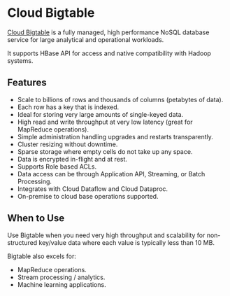 # Cloud Bigtable

[Cloud Bigtable](https://cloud.google.com/bigtable/docs/overview) is a fully managed, high performance NoSQL database service for large analytical and operational workloads.

It supports HBase API for access and native compatibility with Hadoop systems.

## Features

* Scale to billions of rows and thousands of columns (petabytes of data).
* Each row has a key that is indexed.
* Ideal for storing very large amounts of single-keyed data.
* High read and write throughput at very low latency (great for MapReduce operations).
* Simple administration handling upgrades and restarts transparently.
* Cluster resizing without downtime.
* Sparse storage where empty cells do not take up any space.
* Data is encrypted in-flight and at rest.
* Supports Role based ACLs.
* Data access can be through Application API, Streaming, or Batch Processing.
* Integrates with Cloud Dataflow and Cloud Dataproc.
* On-premise to cloud base operations supported.

## When to Use

Use Bigtable when you need very high throughput and scalability for non-structured key/value data where each value is typically less than 10 MB.

Bigtable also excels for:

* MapReduce operations.
* Stream processing / analytics.
* Machine learning applications.
